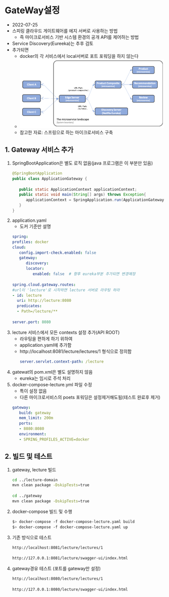 # GateWay설정
- 2022-07-25
- 스피링 클라우드 게이트웨어를 에지 서버로 사용하는 방법
  - 즉 마이크로서비스 기반 시스템 환경의 공개 API를 제어하는 방법
- Service Discovery(Eureeka)는 추후 검토
- 추가되면
  - docker의 각 서비스에서 local서버로 포트 포워딩을 하지 않는다
  - ![](images/04-gateway.png)
  - 참고한 자료: 스프링으로 하는 마이크로서비스 구축
## 1. Gateway 서비스 추가

1. SpringBootApplication은 별도 로직 없음(java 프로그램은 이 부분만 있음)
   ```java
   @SpringBootApplication
   public class ApplicationGateway {

      public static ApplicationContext applicationContext;
      public static void main(String[] args) throws Exception{
         applicationContext = SpringApplication.run(ApplicationGateway.class, args);
      }
   }
   ```
2. application.yaml
   - 도커 기준만 설명
   ```yaml
   spring:
   profiles: docker
   cloud:
      config.import-check.enabled: false
      gateway:
         discovery:
         locator:
            enabled: false  # 향후 eureka부분 추가되면 변경예정

   spring.cloud.gateway.routes:
   #url이 'lecture'로 시작하면 lecture 서버로 라우팅 하라
   - id: lecture
     uri: http://lecture:8080
     predicates:
     - Path=/lecture/**

   server.port: 8080
   ```
3. lecture 서비스에서 모든 contexts 설정 추가(API ROOT)
   - 라우팅을 편하게 하기 위하여
   - application.yaml에 추가함
   -  http://localhost:8081/lecture/lectures/1 형식으로 정의함
      ```yaml
      server.servlet.context-path: /lecture
      ```
4. gatewat의 pom.xml은 별도 설명하지 않음
   - eureka는 임시로 주석 처리
5. docker-compose-lecture.yml 파일 수정
   - 특이 설정 없음
   - 다른 마이크로서비스의 poets 포워딩은 설정제거해도됨(테스트 완료후 제거)
   ```yaml
   gateway:
      build: gateway
      mem_limit: 200m
      ports:
      - 8080:8080
      environment:
      - SPRING_PROFILES_ACTIVE=docker
   ```

## 2. 빌드 및 테스트
1. gateway, lecture 빌드
   ```bash
   cd ../lecture-domain
   mvn clean package -DskipTests=true

   cd ../gateway
   mvn clean package -DskipTests=true
   ```
2. docker-compose 빌드 및 수행
   ```bash
   $> docker-compose -f docker-compose-lecture.yaml build
   $> docker-compose -f docker-compose-lecture.yaml up
   ```
3. 기존 방식으로 테스트
   ```bash
   http://localhost:8081/lecture/lectures/1

   http://127.0.0.1:8081/lecture/swagger-ui/index.html

   ```
4. gateway경유 테스트 (포트를 gateway만 설정)
   ```bash
   http://localhost:8080/lecture/lectures/1

   http://127.0.0.1:8080/lecture/swagger-ui/index.html

   ```
